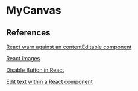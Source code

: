 # MyCanvas

## References
[React warn against an contentEditable component](https://stackoverflow.com/questions/49639144/why-does-react-warn-against-an-contenteditable-component-having-children-managed)

[React images](https://create-react-app.dev/docs/adding-images-fonts-and-files/)

[Disable Button in React](https://www.delftstack.com/howto/react/disable-button-in-react/)

[Edit text within a React component](https://stackoverflow.com/questions/62748074/how-do-i-add-the-ability-to-edit-text-within-a-react-component)